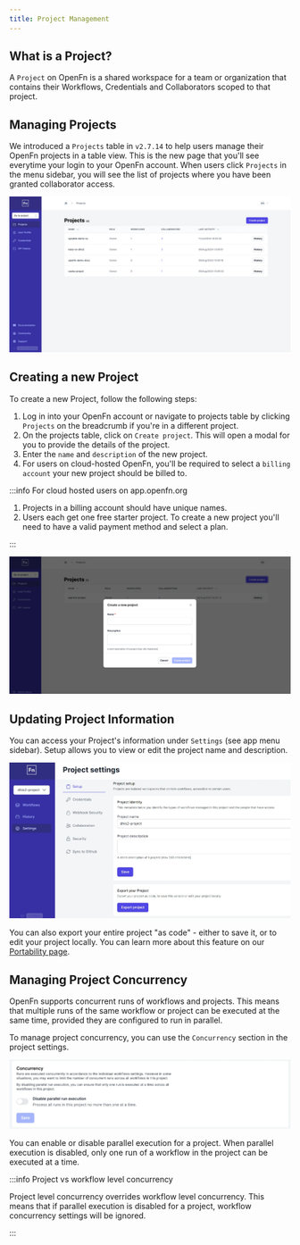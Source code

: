 ```yaml
---
title: Project Management
---
```


## What is a Project?

A `Project` on OpenFn is a shared workspace for a team or organization that
contains their Workflows, Credentials and Collaborators scoped to that project.

## Managing Projects

We introduced a `Projects` table in `v2.7.14` to help users manage their OpenFn
projects in a table view. This is the new page that you'll see everytime your
login to your OpenFn account. When users click `Projects` in the menu sidebar,
you will see the list of projects where you have been granted collaborator
access.

![Project Table](/img/projects-table.webp)

## Creating a new Project

To create a new Project, follow the following steps:

1. Log in into your OpenFn account or navigate to projects table by clicking
   `Projects` on the breadcrumb if you're in a different project.
2. On the projects table, click on `Create project`. This will open a modal for
   you to provide the details of the project.
3. Enter the `name` and `description` of the new project.
4. For users on cloud-hosted OpenFn, you'll be required to select a
   `billing account` your new project should be billed to.

:::info For cloud hosted users on app.openfn.org

1. Projects in a billing account should have unique names.
2. Users each get one free starter project. To create a new project you'll need
   to have a valid payment method and select a plan.

:::

![Create a project modal](/img/create-project-modal.webp)

## Updating Project Information

You can access your Project's information under `Settings` (see app menu
sidebar). Setup allows you to view or edit the project name and description.

![Project Overview](/img/lightning_project_overview.webp)

You can also export your entire project "as code" - either to save it, or to
edit your project locally. You can learn more about this feature on our
[Portability page](/documentation/deploy/portability).

## Managing Project Concurrency

OpenFn supports concurrent runs of workflows and projects. This means that
multiple runs of the same workflow or project can be executed at the same time,
provided they are configured to run in parallel.

To manage project concurrency, you can use the `Concurrency` section in the
project settings.

![Project Concurrency](/img/configuring-project-concurrency.webp)

You can enable or disable parallel execution for a project. When parallel
execution is disabled, only one run of a workflow in the project can be executed
at a time.

:::info Project vs workflow level concurrency

Project level concurrency overrides workflow level concurrency. This means that
if parallel execution is disabled for a project, workflow concurrency settings
will be ignored.

:::
